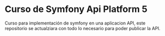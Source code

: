 # Curso de Symfony Api Platform 5

Curso para implementación de symfony en una aplicacion API, este repositorio se actualziara con todo lo necesario para poder publicar la API.